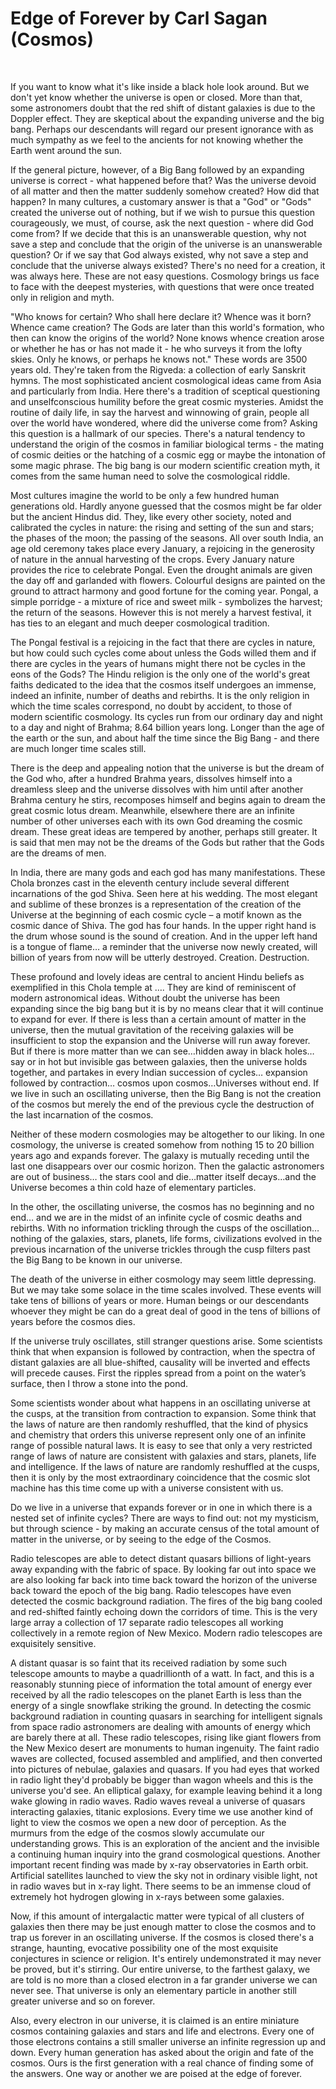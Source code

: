 # Edge of Forever by Carl Sagan (Cosmos)

&nbsp;

If you want to know what it's like inside a black hole look around. But we don't yet know whether the universe is open or closed. More than that, some astronomers doubt that the red shift of distant galaxies is due to the Doppler effect.
They are skeptical about the expanding universe and the big bang. Perhaps our descendants will regard our present ignorance with as much sympathy as we feel to the ancients for not knowing whether the Earth went around the sun.

If the general picture, however, of a Big Bang followed by an expanding universe is correct - what happened before that? Was the universe devoid of all matter and then the matter suddenly somehow created? How did that happen? In many cultures, a customary answer is that a "God" or "Gods" created the universe out of nothing, but if we wish to pursue this question courageously, we must, of course, ask the next question - where did God come from? If we decide that this is an unanswerable question, why not save a step and conclude that the origin of the universe is an unanswerable question? Or if we say that God always existed, why not save a step and conclude that the universe always existed? There's no need for a creation, it was always here. These are not easy questions. Cosmology brings us face to face with the deepest mysteries, with questions that were once treated only in religion and myth.

"Who knows for certain? Who shall here declare it? Whence was it born? Whence came creation? The Gods are later than this world's formation, who then can know the origins of the world? None knows whence creation arose or whether he has or has not made it - he who surveys it from the lofty skies. Only he knows, or perhaps he knows not." These words are 3500 years old. They're taken from the Rigveda: a collection of early Sanskrit hymns. The most sophisticated ancient cosmological ideas came from Asia and particularly from India. Here there's a tradition of sceptical questioning and unselfconscious humility before the great cosmic mysteries. Amidst the routine of daily life, in say the harvest and winnowing of grain, people all over the world have wondered, where did the universe come from? Asking this question is a hallmark of our species. There's a natural tendency to understand the origin of the cosmos in familiar biological terms - the mating of cosmic deities or the hatching of a cosmic egg or maybe the intonation of some magic phrase. The big bang is our modern scientific creation myth, it comes from the same human need to solve the cosmological riddle.

Most cultures imagine the world to be only a few hundred human generations old. Hardly anyone guessed that the cosmos might be far older but the ancient Hindus did. They, like every other society, noted and calibrated the cycles in nature: the rising and setting of the sun and stars; the phases of the moon; the passing of the seasons. All over south India, an age old ceremony takes place every January, a rejoicing in the generosity of nature in the annual harvesting of the crops. Every January nature provides the rice to celebrate Pongal. Even the drought animals are given the day off and garlanded with flowers. Colourful designs are painted on the ground to attract harmony and good fortune for the coming year. Pongal, a simple porridge - a mixture of rice and sweet milk - symbolizes the harvest; the return of the seasons. However this is not merely a harvest festival, it has ties to an elegant and much deeper cosmological tradition.

The Pongal festival is a rejoicing in the fact that there are cycles in nature, but how could such cycles come about unless the Gods willed them and if there are cycles in the years of humans might there not be cycles in the eons of the Gods? The Hindu religion is the only one of the world's great faiths dedicated to the idea that the cosmos itself undergoes an immense, indeed an infinite, number of deaths and rebirths. It is the only religion in which the time scales correspond, no doubt by accident, to those of modern scientific cosmology. Its cycles run from our ordinary day and night to a day and night of Brahma; 8.64 billion years long. Longer than the age of the earth or the sun, and about half the time since the Big Bang - and there are much longer time scales still.

There is the deep and appealing notion that the universe is but the dream of the God who, after a hundred Brahma years, dissolves himself into a dreamless sleep and the universe dissolves with him until after another Brahma century he stirs, recomposes himself and begins again to dream the great cosmic lotus dream. Meanwhile, elsewhere there are an infinite number of other universes each with its own God dreaming the cosmic dream. These great ideas are tempered by another, perhaps still greater. It is said that men may not be the dreams of the Gods but rather that the Gods are the dreams of men.

In India, there are many gods and each god has many manifestations. These Chola bronzes cast in the eleventh century include several different incarnations of the god Shiva. Seen here at his wedding. The most elegant and sublime of these bronzes is a representation of the creation of the Universe at the beginning of each cosmic cycle – a motif known as the cosmic dance of Shiva. The god has four hands. In the upper right hand is the drum whose sound is the sound of creation. And in the upper left hand is a tongue of flame… a reminder that the universe now newly created, will billion of years from now will be utterly destroyed. Creation. Destruction.

These profound and lovely ideas are central to ancient Hindu beliefs as exemplified in this Chola temple at …. They are kind of reminiscent of modern astronomical ideas. Without doubt the universe has been expanding since the big bang but it is by no means clear that it will continue to expand for ever. If there is less than a certain amount of matter in the universe, then the mutual gravitation of the receiving galaxies will be insufficient to stop the expansion and the Universe will run away forever. But if there is more matter than we can see…hidden away in black holes… say or in hot but invisible gas between galaxies, then the universe holds together, and partakes in every Indian succession of cycles… expansion followed by contraction… cosmos upon cosmos…Universes without end. If we live in such an oscillating universe, then the Big Bang is not the creation of the cosmos but merely the end of the previous cycle the destruction of the last incarnation of the cosmos.

Neither of these modern cosmologies may be altogether to our liking. In one cosmology, the universe is created somehow from nothing 15 to 20 billion years ago and expands forever. The galaxy is mutually receding until the last one disappears over our cosmic horizon. Then the galactic astronomers are out of business… the stars cool and die…matter itself decays…and the Universe becomes a thin cold haze of elementary particles.

In the other, the oscillating universe, the cosmos has no beginning and no end… and we are in the midst of an infinite cycle of cosmic deaths and rebirths. With no information trickling through the cusps of the oscillation…nothing of the galaxies, stars, planets, life forms, civilizations evolved in the previous incarnation of the universe trickles through the cusp filters past the Big Bang to be known in our universe.

The death of the universe in either cosmology may seem little depressing. But we may take some solace in the time scales involved. These events will take tens of billions of years or more. Human beings or our descendants whoever they might be can do a great deal of good in the tens of billions of years before the cosmos dies.

If the universe truly oscillates, still stranger questions arise. Some scientists think
that when expansion is followed by contraction, when the spectra of distant galaxies are all
blue-shifted, causality will be inverted and effects will precede causes. First the ripples
spread from a point on the water’s surface, then I throw a stone into the pond.

Some scientists wonder about what happens in an oscillating universe at the cusps, at the transition from contraction to expansion. Some think that the laws of nature are then randomly reshuffled, that the kind of physics and chemistry that orders this universe represent only one of an infinite range of possible natural laws. It is easy to see that only a very restricted range of laws of nature are consistent with galaxies and stars, planets, life and intelligence. If the laws of nature are randomly reshuffled at the cusps, then it is only by the most extraordinary coincidence that the cosmic slot machine has this time come
up with a universe consistent with us.

Do we live in a universe that expands forever or in one in which there is a nested set of infinite cycles? There are ways to find out: not my mysticism, but through science - by making an accurate census of the total amount
of matter in the universe, or by seeing to the edge of the Cosmos.

Radio telescopes are able to detect distant quasars billions of light-years away expanding with the fabric of space.
By looking far out into space we are also looking far back into time back toward the horizon of the universe back toward the epoch of the big bang.
Radio telescopes have even detected the cosmic background radiation.
The fires of the big bang cooled and red-shifted faintly echoing down the corridors of time.
This is the very large array a collection of 17 separate radio telescopes all working collectively in a remote region of New Mexico.
Modern radio telescopes are exquisitely sensitive.

A distant quasar is so faint that its received radiation by some such telescope amounts to maybe a quadrillionth of a watt.
In fact, and this is a reasonably stunning piece of information the total amount of energy ever received by all the radio telescopes on the planet Earth is less than the energy of a single snowflake striking the ground.
In detecting the cosmic background radiation in counting quasars in searching for intelligent signals from space radio astronomers are dealing with amounts of energy which are barely there at all.
These radio telescopes, rising like giant flowers from the New Mexico desert are monuments to human ingenuity.
The faint radio waves are collected, focused assembled and amplified, and then converted into pictures of nebulae, galaxies and quasars.
If you had eyes that worked in radio light they'd probably be bigger than wagon wheels and this is the universe you'd see.
An elliptical galaxy, for example leaving behind it a long wake glowing in radio waves.
Radio waves reveal a universe of quasars interacting galaxies, titanic explosions.
Every time we use another kind of light to view the cosmos we open a new door of perception.
As the murmurs from the edge of the cosmos slowly accumulate our understanding grows.
This is an exploration of the ancient and the invisible a continuing human inquiry into the grand cosmological questions.
Another important recent finding was made by x-ray observatories in Earth orbit.
Artificial satellites launched to view the sky not in ordinary visible light, not in radio waves but in x-ray light.
There seems to be an immense cloud of extremely hot hydrogen glowing in x-rays between some galaxies.

Now, if this amount of intergalactic matter were typical of all clusters of galaxies then there may be just enough matter to close the cosmos and to trap us forever in an oscillating universe.
If the cosmos is closed there's a strange, haunting, evocative possibility one of the most exquisite conjectures in science or religion.
It's entirely undemonstrated it may never be proved, but it's stirring.
Our entire universe, to the farthest galaxy, we are told is no more than a closed electron in a far grander universe we can never see.
That universe is only an elementary particle in another still greater universe and so on forever.

Also, every electron in our universe, it is claimed is an entire miniature cosmos containing galaxies and stars and life and electrons.
Every one of those electrons contains a still smaller universe an infinite regression up and down.
Every human generation has asked about the origin and fate of the cosmos.
Ours is the first generation with a real chance of finding some of the answers.
One way or another we are poised at the edge of forever.
